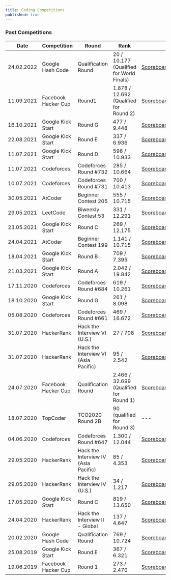 ```yaml
---
title: Coding Competitions
published: true
---
```


### Past Competitions  

Date | Competition | Round | Rank | Urls
------------ | ------------- | ------------- | ------------- | -------------
24.02.2022 | Google Hash Code | Qualification Round | 20 / 10.177 (Qualified for World Finals) | [Scoreboard](https://codingcompetitions.withgoogle.com/hashcode/round/00000000008caae7){:target="_blank"}<br />
11.09.2021 | Facebook Hacker Cup | Round1 | 1.878 / 12.692 (Qualified for Round 2) | [Scoreboard](https://www.facebook.com/codingcompetitions/hacker-cup/2021/round-1/scoreboard){:target="_blank"}
16.10.2021 | Google Kick Start | Round G | 477 / 9.448 | [Scoreboard](https://codingcompetitions.withgoogle.com/kickstart/round/00000000004362d6){:target="_blank"}<br />
22.08.2021 | Google Kick Start | Round E | 337 / 6.936 | [Scoreboard](https://codingcompetitions.withgoogle.com/kickstart/round/000000000043585c){:target="_blank"}<br />
11.07.2021 | Google Kick Start | Round D | 596 / 10.933 | [Scoreboard](https://codingcompetitions.withgoogle.com/kickstart/round/00000000004361e3){:target="_blank"}<br />
11.07.2021 | Codeforces | Codeforces Round #732 | 285 / 10.664 | [Scoreboard](https://codeforces.com/contest/1546/standings){:target="_blank"}
10.07.2021 | Codeforces | Codeforces Round #731 | 700 / 10.413 | [Scoreboard](https://codeforces.com/contest/1547/standings){:target="_blank"}
30.05.2021 | AtCoder | Beginner Contest 205 | 555 / 10.715 | [Scoreboard](https://atcoder.jp/contests/abc199/standings){:target="_blank"}
29.05.2021 | LeetCode | Biweekly Contest 53 | 331 / 12.291 | [Scoreboard](https://leetcode.com/contest/biweekly-contest-53/ranking){:target="_blank"}
23.05.2021 | Google Kick Start | Round C | 269 / 12.175 | [Scoreboard](https://codingcompetitions.withgoogle.com/kickstart/round/0000000000435c44){:target="_blank"}<br />
24.04.2021 | AtCoder | Beginner Contest 199 | 1.141 / 10.715 | [Scoreboard](https://atcoder.jp/contests/abc199/standings){:target="_blank"}
18.04.2021 | Google Kick Start | Round B | 709 / 7.395 | [Scoreboard](https://codingcompetitions.withgoogle.com/kickstart/round/0000000000436140){:target="_blank"}<br />
21.03.2021 | Google Kick Start | Round A | 2.042 / 19.842 | [Scoreboard](https://codingcompetitions.withgoogle.com/kickstart/round/0000000000435a5b){:target="_blank"}<br />
17.11.2020 | Codeforces | Codeforces Round #684 | 619 / 10.261 | [Scoreboard](https://codeforces.com/contest/1440/standings){:target="_blank"}
18.10.2020 | Google Kick Start | Round G | 261 / 8.098 | [Scoreboard](https://codingcompetitions.withgoogle.com/kickstart/round/00000000001a0069){:target="_blank"}<br />
05.08.2020 | Codeforces | Codeforces Round #661 | 469 / 16.672 | [Scoreboard](https://codeforces.com/contest/1399/standings){:target="_blank"}
31.07.2020 | HackerRank | Hack the Interview VI (U.S.) | 27 / 708 | [Scoreboard](https://www.hackerrank.com/contests/hack-the-interview-vi/leaderboard){:target="_blank"}<br />
31.07.2020 | HackerRank | Hack the Interview VI (Asia Pacific) | 95 / 2.542 | [Scoreboard](https://www.hackerrank.com/contests/hack-the-interview-vi-asia-pacific/leaderboard){:target="_blank"}<br />
24.07.2020 | Facebook Hacker Cup | Qualification Round | 2.466 / 32.699 (Qualified for Round 1) | [Scoreboard](https://www.facebook.com/codingcompetitions/hacker-cup/2020/qualification-round/scoreboard){:target="_blank"}
18.07.2020 | TopCoder | TCO2020 Round 2B | 90 (qualified for Round 3) | ---
04.06.2020 | Codeforces | Codeforces Round #647 | 1.300 / 12.044 | [Scoreboard](https://codeforces.com/contest/1362/standings){:target="_blank"}
29.05.2020 | HackerRank | Hack the Interview IV (Asia Pacific) | 85 / 4.353 | [Scoreboard](https://www.hackerrank.com/contests/hack-the-interview-iv-apac/leaderboard){:target="_blank"}<br />
29.05.2020 | HackerRank | Hack the Interview IV (U.S.) | 34 / 1.217 | [Scoreboard](https://www.hackerrank.com/contests/hack-the-interview-iv/leaderboard){:target="_blank"}<br />
17.05.2020 | Google Kick Start | Round C | 819 / 13.650 | [Scoreboard](https://codingcompetitions.withgoogle.com/kickstart/round/000000000019ff43){:target="_blank"}<br />
24.04.2020 | HackerRank | Hack the Interview II - Global | 137 / 4.647 | [Scoreboard](https://www.hackerrank.com/contests/hack-the-interview-ii-global/leaderboard){:target="_blank"}<br />
20.02.2020 | Google Hash Code | Qualification Round | 769 / 10.724 | [Scoreboard](https://codingcompetitions.withgoogle.com/hashcode/archive/2020){:target="_blank"}<br />
25.08.2019 | Google Kick Start | Round E | 367 / 6.321 | [Scoreboard](https://codingcompetitions.withgoogle.com/kickstart/round/0000000000050edb){:target="_blank"}<br />
19.06.2019 | Facebook Hacker Cup | Round 1 | 273 / 2.470 | [Scoreboard](https://www.facebook.com/codingcompetitions/hacker-cup/2019/round-1/scoreboard){:target="_blank"}
